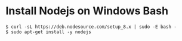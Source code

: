 # Install Nodejs on Windows Bash

```shell
$ curl -sL https://deb.nodesource.com/setup_8.x | sudo -E bash -
$ sudo apt-get install -y nodejs
```